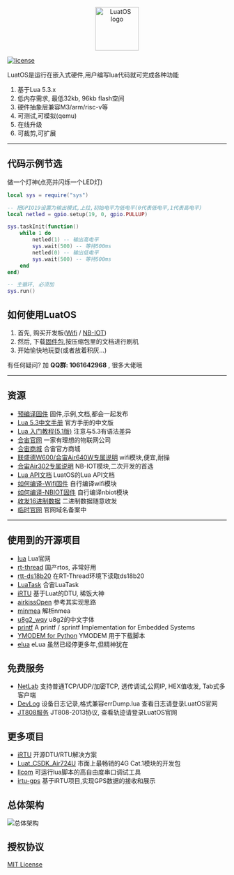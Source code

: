 <p align="center"><a href="#" target="_blank" rel="noopener noreferrer"><img width="100" src="logo.jpg" alt="LuatOS logo"></a></p>

[![license](https://img.shields.io/github/license/openLuat/LuatOS)](/LICENSE)

LuatOS是运行在嵌入式硬件,用户编写lua代码就可完成各种功能

1. 基于Lua 5.3.x
2. 低内存需求, 最低32kb, 96kb flash空间
3. 硬件抽象层兼容M3/arm/risc-v等
4. 可测试,可模拟(qemu)
5. 在线升级
6. 可裁剪,可扩展

----------------------------------------------------------------------------------

## 代码示例节选

做一个灯神(点亮并闪烁一个LED灯)

```lua
local sys = require("sys")

-- 把GPIO19设置为输出模式,上拉,初始电平为低电平(0代表低电平,1代表高电平)
local netled = gpio.setup(19, 0, gpio.PULLUP)

sys.taskInit(function()
    while 1 do
        netled(1) -- 输出高电平
        sys.wait(500) -- 等待500ms
        netled(0) -- 输出低电平
        sys.wait(500) -- 等待500ms
    end
end)

-- 主循环, 必须加
sys.run()
```

## 如何使用LuatOS

1. 首先, 购买开发板([Wifi](https://item.taobao.com/item.htm?id=590724913462) / [NB-IOT](https://item.taobao.com/item.htm?id=625893281770&ns=1))
2. 然后, 下载[固件包](https://gitee.com/openLuat/LuatOS/releases),按压缩包里的文档进行刷机
3. 开始愉快地玩耍(或者放着积灰...)

有任何疑问? 加 **QQ群: 1061642968** , 很多大佬哦

----------------------------------------------------------------------------------
## 资源

* [预编译固件](https://github.com/openLuat/LuatOS/releases) 固件,示例,文档,都会一起发布
* [Lua 5.3中文手册](https://www.runoob.com/manual/lua53doc/) 官方手册的中文版
* [Lua 入门教程(5.1版)](https://wiki.openluat.com/doc/luaStart) 注意与5.3有语法差异
* [合宙官网](http://www.openluat.com) 一家有理想的物联网公司
* [合宙商城](http://m.openluat.com) 合宙官方商城
* [联盛德W600/合宙Air640W专属说明](bsp/air640w/README.md) wifi模块,便宜,耐操
* [合宙Air302专属说明](bsp/air302/README.md) NB-IOT模块,二次开发的首选
* [Lua API文档](docs/api/lua/README.md) LuatOS的Lua API文档
* [如何编译-Wifi固件](bsp/air640w/userdoc/how_to_build.md) 自行编译wifi模块
* [如何编译-NBIOT固件](bsp/air302/userdoc/build_from_sdk.md) 自行编译nbiot模块
* [收发16进制数据](http://doc.openluat.com/article/583/0) 二进制数据随意收发
* [临时官网](https://luatos.vue2.cn/) 官网域名备案中

----------------------------------------------------------------------------------

## 使用到的开源项目

* [lua](https://www.lua.org/) Lua官网
* [rt-thread](https://github.com/RT-Thread/rt-thread) 国产rtos, 非常好用
* [rtt-ds18b20](https://github.com/willianchanlovegithub/ds18b20) 在RT-Thread环境下读取ds18b20
* [LuaTask](https://github.com/openLuat/Luat_2G_RDA_8955) 合宙LuaTask
* [iRTU](https://github.com/hotdll/iRTU) 基于Luat的DTU, 稀饭大神
* [airkissOpen](https://github.com/heyuanjie87/airkissOpen) 参考其实现思路
* [minmea](https://github.com/kosma/minmea) 解析nmea
* [u8g2_wqy](https://github.com/larryli/u8g2_wqy) u8g2的中文字体
* [printf](https://github.com/mpaland/printf) A printf / sprintf Implementation for Embedded Systems
* [YMODEM for Python](https://github.com/alexwoo1900/ymodem) YMODEM 用于下载脚本
* [elua](http://www.eluaproject.net/) eLua 虽然已经停更多年,但精神犹在

## 免费服务

* [NetLab](https://netlab.luatos.io/index.html) 支持普通TCP/UDP/加密TCP, 透传调试,公网IP, HEX值收发, Tab式多客户端
* [DevLog](udp://devlog.luatos.io:9072) 设备日志记录,格式兼容errDump.lua 查看日志请登录LuatOS官网
* [JT808服务](tcp://jt808.luatos.io:9072) JT808-2013协议, 查看轨迹请登录LuatOS官网

## 更多项目

* [iRTU](https://gitee.com/hotdll/iRTU) 开源DTU/RTU解决方案
* [Luat_CSDK_Air724U](https://gitee.com/openLuat/Luat_CSDK_Air724U) 市面上最畅销的4G Cat.1模块的开发包
* [llcom](https://github.com/chenxuuu/llcom) 可运行lua脚本的高自由度串口调试工具
* [irtu-gps](https://gitee.com/wendal/irtu-gps) 基于iRTU项目,实现GPS数据的接收和展示


## 总体架构

![总体架构](system.jpg)

## 授权协议

[MIT License](LICENSE)
